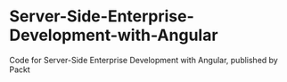 # Server-Side-Enterprise-Development-with-Angular
Code for Server-Side Enterprise Development with Angular, published by Packt
